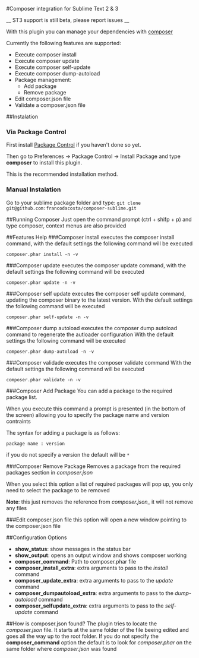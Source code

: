 #Composer integration for Sublime Text 2 & 3

__ ST3 support is still beta, please report issues __

With this plugin you can manage your dependencies with [composer](http://www.getcomposer.org/)

Currently the following features are supported:
* Execute composer install
* Execute composer update
* Execute composer self-update
* Execute composer dump-autoload
* Package management:
  * Add package
  * Remove package
* Edit composer.json file
* Validate a composer.json file


##Instalation
### Via Package Control
First install [Package Control](http://wbond.net/sublime_packages/package_control/installation) if you haven't done so yet.

Then go to Preferences -> Package Control -> Install Package and type **composer** to install this plugin.

This is the recommended installation method.
### Manual Instalation
Go to your sublime package folder and type:
```git clone git@github.com:francodacosta/composer-sublime.git```

##Running Composer
Just open the command prompt (ctrl + shifp + p) and type composer, context menus are also provided

##Features Help
###Composer install
executes the composer install command, with the default settings the following command will be executed

```composer.phar install -n -v```

###Composer update
executes the composer update command, with the default settings the following command will be executed

```composer.phar update -n -v```

###Composer self update
executes the composer self update command, updating the composer binary to the latest version.
With the default settings the following command will be executed

```composer.phar self-update -n -v```

###Composer dump autoload
executes the composer dump autoload command to regenerate the autloader configuration
With the default settings the following command will be executed

```composer.phar dump-autoload -n -v```

###Composer validade
executes the composer validate command
With the default settings the following command will be executed

```composer.phar validate -n -v```

###Composer Add Package
You can add a package to the required package list.

When you execute this command a prompt is presented (in the bottom of the screen) allowing you to specify the package name and version contraints

The syntax for adding a package is as follows:

```package name : version```

if you do not specify a version the default will be ```*```

###Composer Remove Package
Removes a package from the required packages section in *composer.json*

When you select this option a list of required packages will pop up, you only need to select the package to be removed

__Note__: this just removes the reference from _composer.json__ it will not remove any files

###Edit composer.json file
this option will open a new window pointing to the composer.json file

##Configuration Options

* __show_status__: show messages in the status bar
* __show_output__: opens an output window and shows composer working
* __composer_command__:  Path to composer.phar file
* __composer_install_extra__: extra arguments to pass to the *install* command
* __composer_update_extra__: extra arguments to pass to the *update* command
* __composer_dumpautoload_extra__: extra arguments to pass to the *dump-autoload* command
* __composer_selfupdate_extra__: extra arguments to pass to the *self-update* command

##How is composer.json found?
The plugin tries to locate the *composer.json* file. It starts at the same folder of the file beeing edited and goes all the way up to the root folder.
If you do not specify the __composer_command__ option the default is to look for *composer.phar* on the same folder where *composer.json* was found
